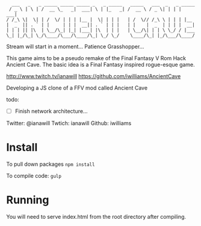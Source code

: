 ```
  ___   _   _ _____ _____ _____ _   _ _____   _____   ___  _   _ _____
 / _ \ | \ | /  __ \_   _|  ___| \ | |_   _| /  __ \ / _ \| | | |  ___|
/ /_\ \|  \| | /  \/ | | | |__ |  \| | | |   | /  \// /_\ \ | | | |__
|  _  || . ` | |     | | |  __|| . ` | | |   | |    |  _  | | | |  __|
| | | || |\  | \__/\_| |_| |___| |\  | | |   | \__/\| | | \ \_/ / |___
\_| |_/\_| \_/\____/\___/\____/\_| \_/ \_/    \____/\_| |_/\___/\____/
```

Stream will start in a moment... Patience Grasshopper...

This game aims to be a pseudo remake of the Final Fantasy V Rom Hack Ancient Cave.
The basic idea is a Final Fantasy inspired rogue-esque game.

http://www.twitch.tv/ianawill
https://github.com/iwilliams/AncientCave

Developing a JS clone of a FFV mod called Ancient Cave

todo:
- [ ] Finish network architecture...

Twitter: @ianawill
Twtich:  ianawill
Github:  iwilliams

# Install
To pull down packages
`npm install`

To compile code:
`gulp`

# Running
You will need to serve index.html from the root directory after compiling.
